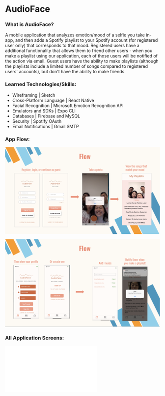 # AudioFace

### What is AudioFace?
A mobile application that analyzes emotion/mood of a selfie you take in-app, and then adds a Spotify playlist to your Spotify account (for registered user only) that corresponds to that mood. Registered users have a additional functionality that allows them to friend other users - when you make a playlist using our application, each of those users will be notified of the action via email. Guest users have the ability to make playlists (although the playlists include a limited number of songs compared to registered users' accounts), but don't have the ability to make friends.

### Learned Technologies/Skills:
* Wireframing | Sketch
* Cross-Platform Language | React Native
* Facial Recognition | Microsoft Emotion Recognition API
* Emulators and SDKs | Expo CLI
* Databases | Firebase and MySQL
* Security | Spotify OAuth
* Email Notifications | Gmail SMTP

### App Flow:

![image](Flow1.png)

![image](Flow2.png)

### All Application Screens:

![design](Design.pdf)
